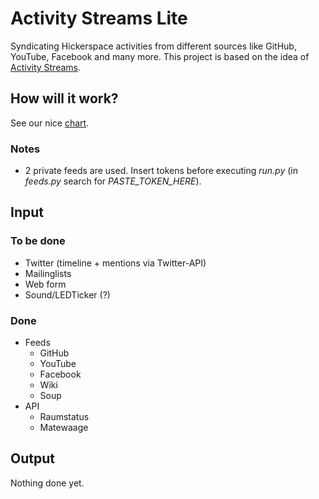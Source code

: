 Activity Streams Lite
=====================

Syndicating Hickerspace activities from different sources like GitHub, YouTube, Facebook and many more.
This project is based on the idea of [Activity Streams](http://activitystrea.ms/).

## How will it work?
See our nice [chart](http://hickerspace.org/wiki/Datei:Activitystreams.jpg).

### Notes
* 2 private feeds are used. Insert tokens before executing _run.py_ (in _feeds.py_ search for _PASTE_TOKEN_HERE_).

## Input
### To be done
* Twitter (timeline + mentions via Twitter-API)
* Mailinglists
* Web form
* Sound/LEDTicker (?)

### Done
* Feeds
  * GitHub
  * YouTube
  * Facebook
  * Wiki
  * Soup
* API
  * Raumstatus
  * Matewaage

## Output
Nothing done yet.
